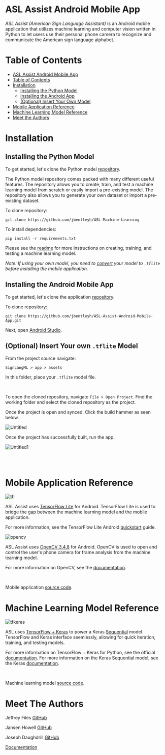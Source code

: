 # ASL Assist Android Mobile App

_ASL Assist (American Sign Language Assistant)_ is an Android mobile application that utilizes machine learning and computer vision written in Python to let users use their personal phone camera to recognize and communicate the American sign language alphabet. 

Table of Contents
=================
<!--ts-->
  * [ASL Assist Android Mobile App](#asl-assist-android-mobile-app)
  * [Table of Contents](#table-of-contents)
  * [Installation](#installation)
    * [Installing the Python Model](#installing-the-python-model)
    * [Installing the Android App](#installing-the-android-mobile-app)
    * [(Optional) Insert Your Own Model](#optional-insert-your-own-tflite-model)
  * [Mobile Application Reference](#mobile-application-reference)
  * [Machine Learning Model Reference](#machine-learning-model-reference)
  * [Meet the Authors](#meet-the-authors)
<!--te-->

Installation
============

Installing the Python Model
---

To get started, let's clone the Python model [repository](https://github.com/jbentleyh/Sign_Language_ML).

The Python model repository comes packed with many different useful features. The repository allows you to create, train, and test a machine learning model from scratch or easily import a pre-existing model. The repository also allows you to generate your own dataset or import a pre-existing dataset. 

To clone repository: 

```
git clone https://github.com/jbentleyh/ASL-Machine-Learning
```

To install dependencies: 
```
pip install -r requirements.txt
```


Please see the [readme](https://github.com/jbentleyh/Sign_Language_ML/blob/master/README.md) for more instructions on creating, training, and testing a machine learning model.

_Note: If using your own model, you need to [convert](https://www.tensorflow.org/lite/convert) your model to `.tflite` before installing the mobile application._

Installing the Android Mobile App
---------------------------------
To get started, let's clone the application [repository](https://github.com/jbentleyh/SignLangML_Android_Mobile_App).

To clone repository: 

```
git clone https://github.com/jbentleyh/ASL-Assist-Android-Mobile-App.git
```

Next, open [Android Studio](https://developer.android.com/studio). 

(Optional) Insert Your own `.tflite` Model
------------------------------------------
From the project source navigate:

```
SignLangML > app > assets
```
In this folder, place your `.tflite` model file.

<br/>

To open the cloned repository, navigate `File > Open Project`. Find the working folder and select the cloned repository as the project.

Once the project is open and synced. Click the build hammer as seen below.

![Untitled](https://user-images.githubusercontent.com/45768739/80325529-2c6b6c00-87fb-11ea-8c77-386567e2a0e5.png)

Once the project has successfully built, run the app.

![Untitled1](https://user-images.githubusercontent.com/45768739/80325726-eebb1300-87fb-11ea-8cc0-ee8518394b4c.png)

<br/>
<br/>

Mobile Application Reference
============================
![tfl](https://user-images.githubusercontent.com/45768739/80432979-48cedd80-88bb-11ea-9954-d4c83c5aad69.png)

ASL Assist uses [TensorFlow Lite](https://www.tensorflow.org/lite/) for Android. TensorFlow Lite is used to bridge the gap between the machine learning model and the mobile application. 

For more information, see the TensorFlow Lite Android [quickstart](https://www.tensorflow.org/lite/guide/android) guide.

![opencv](https://user-images.githubusercontent.com/45768739/80433735-51c0ae80-88bd-11ea-87e8-3a817d66ccff.png)

ASL Assist uses [OpenCV 3.4.8](https://opencv.org/releases/) for Android. OpenCV is used to open and control the user's phone camera for frame analysis from the machine learning model.

For more information on OpenCV, see the [documentation](https://docs.opencv.org/4.3.0/).

<br/>

Mobile application [source code](https://github.com/jbentleyh/ASL-Assist-Android-Mobile-App).

Machine Learning Model Reference
================================
![tfkeras](https://user-images.githubusercontent.com/45768739/80434838-7ec29080-88c0-11ea-925a-9ea0aa53ca94.png)

ASL uses [TensorFlow + Keras](https://www.tensorflow.org/guide/keras/overview) to power a Keras [Sequential](https://keras.io/getting-started/sequential-model-guide/) model. TensorFlow and Keras interface seemlessly, allowing for quick iteration, training, and testing models.

For more information on TensorFlow + Keras for Python, see the official [documentation](https://www.tensorflow.org/guide/keras/overview). For more information on the Keras Sequential model, see the Keras [documentation](https://keras.io/models/sequential/).

<br/>

Machine learning model [source code](https://github.com/jbentleyh/ASL-Machine-Learning).

Meet The Authors
================
Jeffrey Files     [GitHub](https://github.com/jjfiles)

Jansen Howell     [GitHub](https://github.com/jbentleyh)

Joseph Daughdrill [GitHub](https://github.com/jdaughd2)

[Documentation](https://jbentleyh.github.io/ASL-Assist-Docs/)

